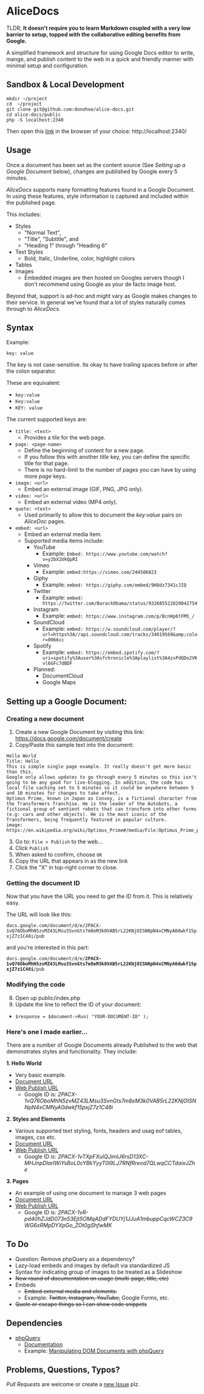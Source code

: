 # AliceDocs

TLDR; __It doesn't require you to learn Markdown coupled with a very low barrier to setup, topped with the collaborative editing benefits from Google.__

A simplified framework and structure for using Google Docs editor to write, mange, and publish content to the web in a quick and friendly manner with minimal setup and configuration.

## Sandbox & Local Development
```
mkdir ~/project
cd  ~/project
git clone git@github.com:donohoe/alice-docs.git
cd alice-docs/public
php -S localhost:2340
```

Then open this [link](http://localhost:2340/) in the browser of your choice: http://localhost:2340/

## Usage

Once a document has been set as the content source (See _Setting up a Google Document_ below), changes are published by Google every 5 minutes.

_AliceDocs_ supports many formatting features found in a Google Document. In using these features, style information is captured and included within the published page. 

This includes:

* Styles
  * "Normal Text", 
  * "Title", "Subtitle", and 
  * "Heading 1" through "Heading 6"
* Text Styles
  * Bold, Italic, Underline, color, highlight colors
* Tables
* Images
  * Embedded images are then hosted on Googles servers though I don't recommend using Google as your de facto image host.

Beyond that, support is ad-hoc and might vary as Google makes changes to their service. In general we've found that a lot of styles naturally comes through to _AliceDocs_.

## Syntax

Example:

`key: value`

The key is not case-sensitive. Its okay to have trailing spaces before or after the colon separator.

These are equivalent:
* `key:value`
* `Key:value`
* `KEY: value`

The current supported keys are:

* `title: <text>`
  * Provides a tile for the web page.
* `page: <page-name>`
  * Define the beginning of content for a new page. 
  * If you follow this with another _title_ key, you can define the specific title for that page.
  * There is no hard-limit to the number of pages you can have by using more _page_ keys.
* `image: <url>`
  * Embed an external image (GIF, PNG, JPG only).
* `video: <url>`
  * Embed an external video (MP4 only).
* `quote: <text>`
  * Used primarily to allow this to document the _key:value_ pairs on _AliceDoc_ pages.
* `embed: <url>`
  * Embed an external media item.
  * Supported media items include:
    * YouTube
      * Example: `Embed: https://www.youtube.com/watch?v=y2bX2UkQpRI`
    * Vimeo
      * Example: `embed:https://vimeo.com/244506823`
    * Giphy
      * Example: `embed: https://giphy.com/embed/9H8dz7341cJIQ`
    * Twitter
      * Example: `embed: https://twitter.com/BarackObama/status/932685522820042754`
    * Instagram
      * Example: `embed: https://www.instagram.com/p/BcnHp6tFM5_/`
    * SoundCloud
      * Example: `embed: https://w.soundcloud.com/player/?url=https%3A//api.soundcloud.com/tracks/34019569&amp;color=0066cc`
    * Spotify
      * Example: `embed: https://embed.spotify.com/?uri=spotify%3Auser%3Asfchronicle%3Aplaylist%3A4zxPdQDo2VKvl6GFc7dBDF`
    * Planned:
      * DocumentCloud
      * Google Maps


## Setting up a Google Document:

### Creating a new document

1. Create a new Google Document by visiting this link:
https://docs.google.com/document/create
2. Copy/Paste this sample text into the document:
```
Hello World
Title: Hello
This is simple single page example. It really doesn't get more basic than this.
Google only allows updates to go through every 5 minutes so this isn't going to be any good for live-blogging. In addition, the code has local file caching set to 5 minutes so it could be anywhere between 5 and 10 minutes for changes to take affect.
Optimus Prime, known in Japan as Convoy, is a fictional character from the Transformers franchise. He is the leader of the Autobots, a fictional group of sentient robots that can transform into other forms (e.g: cars and other objects). He is the most iconic of the Transformers, being frequently featured in popular culture.
image: https://en.wikipedia.org/wiki/Optimus_Prime#/media/File:Optimus_Prime_patent.png
```
3. Go to: `File > Publish` to the web...
4. Click `Publish`
5. When asked to confirm, choose `OK`
6. Copy the URL that appears in as the new link
7. Click the "X" in top-right corner to close.

### Getting the document ID

Now that you have the URL you need to get the ID from it. This is relatively easy.

The URL will look like this:

`docs.google.com/document/d/e/2PACX-1vQ76OboMhN5zvMZ43LMsu3SvnGts7m8eM3k0VAB5rL22KNjOISNNpN4xCMNyA0dwkf15pxjZ7z1C48i/pub`

and you're interested in this part:

`docs.google.com/document/d/e/`__`2PACX-1vQ76OboMhN5zvMZ43LMsu3SvnGts7m8eM3k0VAB5rL22KNjOISNNpN4xCMNyA0dwkf15pxjZ7z1C48i`__`/pub`

### Modifying the code

8. Open up public/index.php
9. Update the line to reflect the ID of your document:
  * `$response = $document->Run( "YOUR-DOCUMENT-ID" );`

### Here's one I made earlier... 

There are a number of Google Documents already Published to the web that demonstrates styles and functionality. They include:

__1. Hello World__
  * Very basic example.
  * [Document URL](https://docs.google.com/document/d/1k0-Pg1pqUh31gdSw4QxKSfAFsFsktkSfQbqq2nDUmTw/)
  * [Web Publish URL](https://docs.google.com/document/d/e/2PACX-1vQ76OboMhN5zvMZ43LMsu3SvnGts7m8eM3k0VAB5rL22KNjOISNNpN4xCMNyA0dwkf15pxjZ7z1C48i/pub)
    * Google ID is: _2PACX-1vQ76OboMhN5zvMZ43LMsu3SvnGts7m8eM3k0VAB5rL22KNjOISNNpN4xCMNyA0dwkf15pxjZ7z1C48i_

__2. Styles and Elements__
  * Various supported text styling, fonts, headers and usag eof tables, images, css etc.
  * [Document URL](https://docs.google.com/document/d/1KKPrL3MCtA0V8K6UIzMzeCdDG54NFDrEDhS5Y6IW6QE/)
  * [Web Publish URL](https://docs.google.com/document/d/e/2PACX-1vTXpFXuIQJimIJ6rsD13XC-MHJnpDlarlWiYsBoL0cYBkYyyT0l9LJ7RNfRreod7QLwqCCTdaixJZhe/pub)
    * Google ID is: _2PACX-1vTXpFXuIQJimIJ6rsD13XC-MHJnpDlarlWiYsBoL0cYBkYyyT0l9LJ7RNfRreod7QLwqCCTdaixJZhe_

__3. Pages__
  * An example of using one document to manage 3 web pages
  * [Document URL](https://docs.google.com/document/d/1naguPdhgtenA3y_tRtNQU91QlK92zch40YYpa14yoJA/)
  * [Web Publish URL](https://docs.google.com/document/d/e/2PACX-1vR-pd40hZJdD073n53Ejt5OMqADdFYDUYj1JJuA1mbuppCqcWCZ3C9WG6xRMpDYXpGo_ZOt0gShfwMK/pub)
    * Google ID is: _2PACX-1vR-pd40hZJdD073n53Ejt5OMqADdFYDUYj1JJuA1mbuppCqcWCZ3C9WG6xRMpDYXpGo_ZOt0gShfwMK_

## To Do

* Question: Remove phpQuery as a dependency?
* Lazy-load embeds and images by default via standardized JS
* Syntax for indicating group of images to be treated as a Slideshow
* ~~New round of documentation on usage (multi-page, title, etc)~~
* Embeds
  * ~~Embed external media and elements.~~
  * Example: ~~Twitter, Instagram, YouTube,~~ Google Forms, etc.
* ~~Quote or escape things so I can show code snippets~~

## Dependencies

* [phpQuery](https://github.com/punkave/phpQuery)
  * [Documentation](https://code.google.com/archive/p/phpquery/wikis/Manual.wiki)
  * Example: [Manipulating DOM Documents with phpQuery](https://codingexplained.com/coding/php/manipulating-dom-documents-with-phpquery)

## Problems, Questions, Typos?

_Pull Requests_ are welcome or create a [new Issue](https://github.com/donohoe/alice-docs/issues/new) plz.
